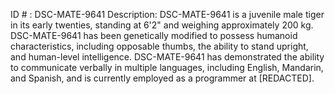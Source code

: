 ID # : DSC-MATE-9641
Description: DSC-MATE-9641 is a juvenile male tiger in its early twenties, standing at 6'2" and weighing approximately 200 kg. DSC-MATE-9641 has been genetically modified to possess humanoid characteristics, including opposable thumbs, the ability to stand upright, and human-level intelligence. DSC-MATE-9641 has demonstrated the ability to communicate verbally in multiple languages, including English, Mandarin, and Spanish, and is currently employed as a programmer at [REDACTED].
